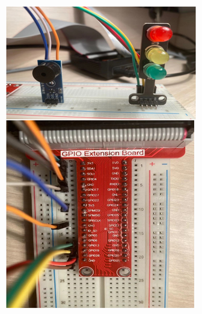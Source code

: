 <img src="https://github.com/zeyuan-song0204/Remote-infrared-thermometer-/blob/main/image_forder/led%26buzzer.jpg" width="600" height="300"/><br>
<img src="https://github.com/zeyuan-song0204/Remote-infrared-thermometer-/blob/main/image_forder/GPIO%20Extension%20Board.jpg" width="500" height="500"/><br>
